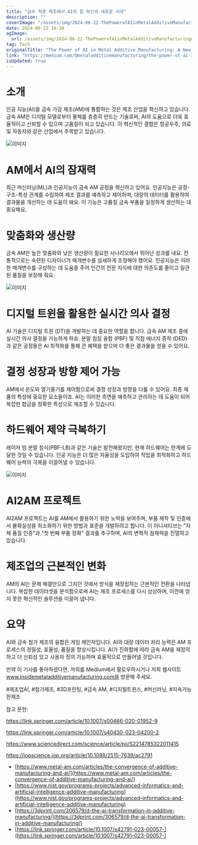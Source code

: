 ```yaml
---
title: "금속 적층 제조에서 AI의 힘 혁신의 새로운 시대"
description: ""
coverImage: "/assets/img/2024-06-22-ThePowerofAIinMetalAdditiveManufacturingANewEraofInnovation_0.png"
date: 2024-06-22 18:30
ogImage: 
  url: /assets/img/2024-06-22-ThePowerofAIinMetalAdditiveManufacturingANewEraofInnovation_0.png
tag: Tech
originalTitle: "The Power of AI in Metal Additive Manufacturing: A New Era of Innovation"
link: "https://medium.com/@metaladditivemanufacturing/the-power-of-ai-in-metal-additive-manufacturing-a-new-era-of-innovation-498d256e5985"
isUpdated: true
---
```






# 소개

인공 지능(AI)을 금속 가감 제조(AM)에 통합하는 것은 제조 산업을 혁신하고 있습니다. 금속 AM은 디지털 모델로부터 물체를 층층히 만드는 기술로써, AI의 도움으로 더욱 효율적이고 신뢰할 수 있으며 고품질이 되고 있습니다. 이 혁신적인 결합은 항공우주, 의료 및 자동차와 같은 산업에서 주목받고 있습니다.

![이미지](/assets/img/2024-06-22-ThePowerofAIinMetalAdditiveManufacturingANewEraofInnovation_0.png)

# AM에서 AI의 잠재력

<div class="content-ad"></div>

최근 머신러닝(ML)과 인공지능이 금속 AM 공정을 혁신하고 있어요. 인공지능은 공정-구조-특성 관계를 수립하여 제조 결과를 예측하고 제어하며, 대량의 데이터를 활용하여 결과물을 개선하는 데 도움이 돼요. 이 기능은 고품질 금속 부품을 일정하게 생산하는 데 중요해요.

# 맞춤화와 생산량

금속 AM은 높은 맞춤화와 낮은 생산량이 필요한 시나리오에서 뛰어난 성과를 내요. 전통적으로는 숙련된 디자이너가 매개변수를 섬세하게 조정해야 했어요. 인공지능은 이러한 매개변수를 구성하는 데 도움을 주어 인간의 전문 지식에 대한 의존도를 줄이고 일관된 품질을 보장해 줘요.

![이미지](/assets/img/2024-06-22-ThePowerofAIinMetalAdditiveManufacturingANewEraofInnovation_1.png)

<div class="content-ad"></div>

# 디지털 트윈을 활용한 실시간 의사 결정

AI 기술은 디지털 트윈 (DT)을 개발하는 데 중요한 역할을 합니다. 금속 AM 제조 중에 실시간 의사 결정을 가능하게 하죠. 분말 침침 융합 (PBF) 및 직접 에너지 증착 (DED)과 같은 공정들은 AI 최적화를 통해 큰 혜택을 받으며 더 좋은 결과물을 얻을 수 있어요.

# 결정 성장과 방향 제어 가능

AM에서 온도와 열기울기를 제어함으로써 결정 성장과 방향을 다룰 수 있어요. 최종 제품의 특성에 중요한 요소들이죠. AI는 이러한 측면을 예측하고 관리하는 데 도움이 되어 복잡한 합금을 정확한 특성으로 제조할 수 있습니다.

<div class="content-ad"></div>

# 하드웨어 제약 극복하기

레이저 빔 분말 침식(PBF-LB)과 같은 기술은 발전해왔지만, 현재 하드웨어는 한계에 도달한 것일 수 있습니다. 인공 지능은 더 많은 자율성을 도입하여 작업을 최적화하고 하드웨어 능력의 극복을 이끌어낼 수 있습니다.

![이미지](/assets/img/2024-06-22-ThePowerofAIinMetalAdditiveManufacturingANewEraofInnovation_2.png)

# AI2AM 프로젝트

<div class="content-ad"></div>

AI2AM 프로젝트는 AI를 AM에서 활용하기 위한 노력을 보여주며, 부품 제작 및 인증에서 불확실성을 최소화하기 위한 방법과 표준을 개발하려고 합니다. 이 이니셔티브는 "자체 품질 인증"과 "첫 번째 부품 정확" 결과를 추구하며, AI의 변혁적 잠재력을 진열하고 있습니다.

# 제조업의 근본적인 변화

AM의 AI는 문제 해결만으로 그치던 것에서 방식을 재정립하는 근본적인 전환을 나타냅니다. 복잡한 데이터셋을 분석함으로써 AI는 제조 프로세스를 다시 상상하며, 이전에 얻지 못한 혁신적인 솔루션을 이끌어 냅니다.

# 요약

<div class="content-ad"></div>

AI와 금속 첨가 제조의 융합은 게임 체인저입니다. AI의 대량 데이터 처리 능력은 AM 프로세스의 정밀성, 효율성, 품질을 향상시킵니다. AI가 진화함에 따라 금속 AM을 재정의하고 더 신뢰성 있고 사용자 정의 가능하며 효율적으로 만들어낼 것입니다.

만약 이 기사를 좋아하셨다면, 저희를 Medium에서 팔로우하시거나 저희 웹사이트 www.insidemetaladditivemanufacturing.com을 방문해 주세요.

#제조업AI, #첨가제조, #3D프린팅, #금속 AM, #디지털트윈스, #머신러닝, #지속가능한제조

참고 문헌:

<div class="content-ad"></div>

https://link.springer.com/article/10.1007/s00466-020-01952-9

https://link.springer.com/article/10.1007/s40430-023-04200-2

https://www.sciencedirect.com/science/article/pii/S2214785322011415

https://iopscience.iop.org/article/10.1088/2515-7639/ac2791

<div class="content-ad"></div>

- [https://www.metal-am.com/articles/the-convergence-of-additive-manufacturing-and-ai/](https://www.metal-am.com/articles/the-convergence-of-additive-manufacturing-and-ai/)
- [https://www.nist.gov/programs-projects/advanced-informatics-and-artificial-intelligence-additive-manufacturing](https://www.nist.gov/programs-projects/advanced-informatics-and-artificial-intelligence-additive-manufacturing)
- [https://3dprint.com/306579/d-the-ai-transformation-in-additive-manufacturing/](https://3dprint.com/306579/d-the-ai-transformation-in-additive-manufacturing/)
- [https://link.springer.com/article/10.1007/s42791-023-00057-](https://link.springer.com/article/10.1007/s42791-023-00057-)